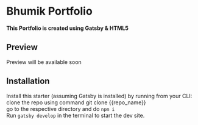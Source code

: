 # Bhumik Portfolio

**This Portfolio is created using Gatsby & HTML5**


## Preview

Preview will be available soon

## Installation

Install this starter (assuming Gatsby is installed) by running from your CLI:
<br/>
clone the repo using command git clone {{repo_name}}
<br/>
go to the respective directory and do `npm i`
<br/>
Run `gatsby develop` in the terminal to start the dev site.
